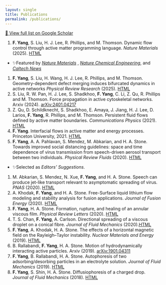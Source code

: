 ```yaml
---
layout: single
title: Publications
permalink: /publications/
---
```


[📄 View full list on Google Scholar](https://scholar.google.com/citations?user=DGkWTvIAAAAJ&hl=en)

1. **F. Yang**, S. Liu, H. J. Lee, R. Phillips, and M. Thomson. Dynamic flow control through active matter programming language. *Nature Materials* (2025). [HTML](https://doi.org/10.1038/s41563-024-02090-w)
- ✨Featured by [*Nature Materials*](https://www.nature.com/articles/s41563-025-02181-2) , [*Nature Chemical Engineering*](https://www.nature.com/articles/s44286-025-00200-2), and [*Caltech News*](https://www.caltech.edu/about/news/first-programming-language-for-active-material)
1. **F. Yang**, S. Liu, H. Wang, H. J. Lee, R. Phillips, and M. Thomson. Geometry-dependent defect merging induces bifurcated dynamics in active networks *Physical Review Research* (2025). [HTML](https://journals.aps.org/prresearch/abstract/10.1103/m8cb-gf1q)
1. S. Liu, R. W. Pan, H. J. Lee, S. Shadkhoo, **F. Yang**, C. Li, Z. Qu, R. Phillips and M. Thomson. Force propagation in active cytoskeletal networks. Arxiv (2024). [arXiv:2401.04217](https://arxiv.org/abs/2401.04217)
1. Z. Qu, D. Schildknecht, S. Shadkhoo, E. Amaya, J. Jiang, H. J. Lee, D. Larios, **F. Yang**, R. Phillips, and M. Thomson. Persistent fluid flows defined by active matter boundaries. *Communications Physics* (2021).  [HTML](https://www.nature.com/articles/s42005-021-00703-3)
1. **F. Yang**. Interfacial flows in active matter and energy processes. Princeton University, 2021. [HTML](https://www.proquest.com/openview/d59c6fa1d8a0cfaa52e245eb4d0fb965/1?pq-origsite=gscholar&cbl=18750&diss=y)
1. **F. Yang**, A. A. Pahlavan, S. Mendez, M. Abkarian, and H. A. Stone. Towards improved social distancing guidelines: space and time dependence of virus transmission from speech-driven aerosol transport between two individuals. *Physical Review Fluids* (2020). [HTML](https://journals.aps.org/prfluids/abstract/10.1103/PhysRevFluids.5.122501)
- ✨Selected as *Editors’ Suggestions*.
1. M. Abkarian, S. Mendez, N. Xue, **F. Yang**, and  H. A. Stone. Speech can produce jet-like transport relevant to asymptomatic spreading of virus. *PNAS* (2020). [HTML](https://www.pnas.org/doi/10.1073/pnas.2012156117)
1.  A. Khodak, **F. Yang**, and H. A. Stone. Free-Surface liquid lithium flow
	modeling and stability analysis for fusion applications. *Journal of Fusion Energy* (2020). [HTML](https://link.springer.com/article/10.1007/s10894-020-00261-6)
1. **F. Yang**, H. A. Stone. Formation, rupture, and healing of an annular viscous film. *Physical Review Letters* (2020). [HTML](https://journals.aps.org/prl/abstract/10.1103/PhysRevLett.124.224501)
1. T. S. Chan, **F. Yang**, A. Carlson. Directional spreading of a viscous droplet on a conical fibre. *Journal of Fluid Mechanics* (2020).[HTML](https://www.cambridge.org/core/journals/journal-of-fluid-mechanics/article/directional-spreading-of-a-viscous-droplet-on-a-conical-fibre/FEA70AC2BF832233C2D018EB393D514B)
1. **F. Yang**, A. Khodak, H. A. Stone. The effects of a horizontal magnetic field on the Rayleigh–Taylor instability. *Nuclear Materials and Energy* (2019). [HTML](https://www.sciencedirect.com/science/article/pii/S2352179118302291)
1. B. Rallabandi, **F. Yang**, H. A. Stone. Motion of hydrodynamically interacting active particles. Arxiv (2019). [arXiv:1901.04311](https://arxiv.org/abs/1901.04311)
1. **F. Yang**, B. Rallabandi, H. A. Stone. Autophoresis of two adsorbing/desorbing particles in an electrolyte solution. *Journal of Fluid Mechanics* (2019). [HTML](https://www.cambridge.org/core/journals/journal-of-fluid-mechanics/article/abs/autophoresis-of-two-adsorbingdesorbing-particles-in-an-electrolyte-solution/DC181E63B94E7B41AD61680325165C8B)
1. **F. Yang**, S. Shin, H. A. Stone. Diffusiophoresis of a charged drop. *Journal of Fluid Mechanics* (2018). [HTML](https://www.cambridge.org/core/journals/journal-of-fluid-mechanics/article/abs/diffusiophoresis-of-a-charged-drop/913C54D64828987968AD925F1DDD3FC5)





